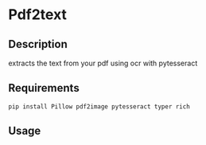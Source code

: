 # Pdf2text

## Description
extracts the text from your pdf using ocr with pytesseract

## Requirements
```pip install Pillow pdf2image pytesseract typer rich```

## Usage
``` python pdf2text.py "input_path" "output_path"

